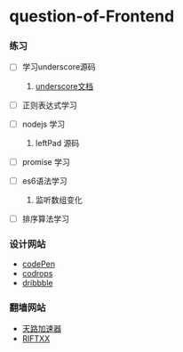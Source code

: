 # question-of-Frontend

### 练习
- [ ] 学习underscore源码
    1. [underscore文档](http://underscorejs.org/)

- [ ] 正则表达式学习

- [ ] nodejs 学习
    1. leftPad 源码

- [ ] promise 学习

- [ ] es6语法学习 
    1. 监听数组变化

- [ ] 排序算法学习

### 设计网站
- [codePen](https://codepen.io/)
- [codrops](https://tympanus.net/codrops/)
- [dribbble](https://dribbble.com/)

### 翻墙网站
- [天路加速器](http://91tianlu.rocks/)
- [RIFTXX](https://portal.riftxx.com/)

